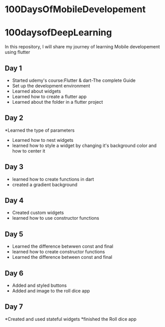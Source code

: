 # 100DaysOfMobileDevelopement

# 100daysofDeepLearning
In this repository, I will share my journey of learning Mobile developement using flutter


## Day 1
* Started udemy's course:Flutter & dart-The complete Guide
* Set up the development environment
* Learned about widgets
* Learned how to create a flutter app
* Learned about the folder in a flutter project

## Day 2
*Learned the type of parameters
* Learned how to nest widgets
* learned how to style a widget by changing it's background color and how to center it

## Day 3
* learned how to create functions in dart
* created a gradient background

## Day 4 
* Created custom widgets
* learned how to use constructor functions

## Day 5
* Learned the difference betwwen const and final
* learned how to create constructor functions
* Learned the difference between const and final

## Day 6
* Added and styled buttons
* Added and image to the roll dice app

## Day 7
*Created and used stateful widgets
*finished the Roll dice app
